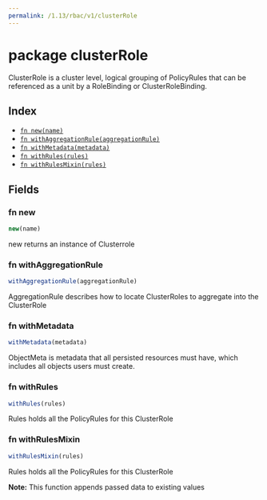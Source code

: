 ```yaml
---
permalink: /1.13/rbac/v1/clusterRole
---
```


# package clusterRole

ClusterRole is a cluster level, logical grouping of PolicyRules that can be referenced as a unit by a RoleBinding or ClusterRoleBinding.

## Index

* [`fn new(name)`](#fn-new)
* [`fn withAggregationRule(aggregationRule)`](#fn-withaggregationrule)
* [`fn withMetadata(metadata)`](#fn-withmetadata)
* [`fn withRules(rules)`](#fn-withrules)
* [`fn withRulesMixin(rules)`](#fn-withrulesmixin)

## Fields

### fn new

```ts
new(name)
```

new returns an instance of Clusterrole

### fn withAggregationRule

```ts
withAggregationRule(aggregationRule)
```

AggregationRule describes how to locate ClusterRoles to aggregate into the ClusterRole

### fn withMetadata

```ts
withMetadata(metadata)
```

ObjectMeta is metadata that all persisted resources must have, which includes all objects users must create.

### fn withRules

```ts
withRules(rules)
```

Rules holds all the PolicyRules for this ClusterRole

### fn withRulesMixin

```ts
withRulesMixin(rules)
```

Rules holds all the PolicyRules for this ClusterRole

**Note:** This function appends passed data to existing values